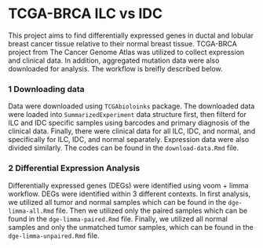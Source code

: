 # TCGA-BRCA ILC vs IDC

This project aims to find differentially expressed genes in ductal and lobular breast cancer tissue relative to their normal breast tissue.
TCGA-BRCA project from The Cancer Genome Atlas was utilized to collect expression and clinical data. In addition, aggregated mutation data were also downloaded for analysis. The workflow is breifly described below.

### 1 Downloading data

Data were downloaded using <code>TCGAbioloinks</code> package. The downloaded data were loaded into <code>SummarizedExperiment</code> data structure first, then filterd for ILC and IDC specific samples using barcodes and primary diagnosis of the clinical data. Finally, there were clinical data for all ILC, IDC, and normal, and specifically for ILC, IDC, and normal separately. Expression data were also divided similarly. The codes can be found in the <code>download-data.Rmd</code> file.

### 2 Differential Expression Analysis

Differentially expressed genes (DEGs) were identified using voom + limma workflow. DEGs were identified within 3 different contexts. In first analysis, we utilized all tumor and normal samples which can be found in the <code>dge-limma-all.Rmd</code> file. Then we utilized only the paired samples which can be found in the <code>dge-limma-paired.Rmd</code> file. Finally, we utilized all normal samples and only the unmatched tumor samples, which can be found in the <code>dge-limma-unpaired.Rmd</code> file.